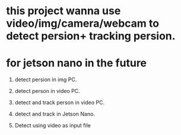 # this project wanna use video/img/camera/webcam to detect persion+ tracking persion.
# for jetson nano in the future

1. detect persion in img PC.
2. detect person in video PC.
3. detect and track person in video PC.
4. detect and track in Jetson Nano.


2. Detect using video as input file
